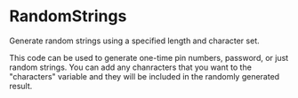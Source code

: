 # RandomStrings
Generate random strings using a specified length and character set.

This code can be used to generate one-time pin numbers, password, or just random strings.
You can add any chanracters that you want to the "characters" variable and they will be included in the randomly generated result.
